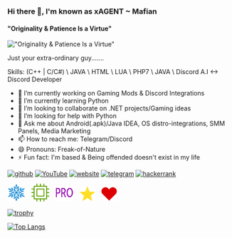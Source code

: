 ### Hi there 👋, I'm known as xAGENT ~ Mafian
#### "Originality & Patience Is a Virtue"
!["Originality & Patience Is a Virtue"](https://cdn.discordapp.com/attachments/1168435690523074642/1223870729821356092/OBS-XDIA_Overlay.jpg?ex=661b6d70&is=6608f870&hm=9f5fdf86917864b402406eac609039ab0b7b3b76ab118d0ecf4e432ba1c13fe2&)

Just your extra-ordinary guy.......

Skills: (C++ | C/C#) \ JAVA \ HTML \ LUA \ PHP7 \ JAVA \ Discord A.I <-> Discord Developer

- 🔭 I’m currently working on Gaming Mods & Discord Integrations 
- 🌱 I’m currently learning Python 
- 👯 I’m looking to collaborate on .NET projects/Gaming ideas 
- 🤔 I’m looking for help with Python 
- 💬 Ask me about Android(.apk)/Java IDEA, OS distro-integrations, SMM Panels, Media Marketing 
- 📫 How to reach me: Telegram/Discord 
- 😄 Pronouns: Freak-of-Nature 
- ⚡ Fun fact: I'm based & Being offended doesn't exist in my life 


[<img src='https://cdn.jsdelivr.net/npm/simple-icons@3.0.1/icons/github.svg' alt='github' height='40'>](https://github.com/x0205x)  [<img src='https://cdn.jsdelivr.net/npm/simple-icons@3.0.1/icons/youtube.svg' alt='YouTube' height='40'>](https://www.youtube.com/channel/https://www.youtube.com/@dia-clandestine/featured)  [<img src='https://cdn.jsdelivr.net/npm/simple-icons@3.0.1/icons/icloud.svg' alt='website' height='40'>](https://xdiaxx.wixsite.com/xdia)  [<img src='https://cdn.jsdelivr.net/npm/simple-icons@3.0.1/icons/telegram.svg' alt='telegram' height='40'>](https://t.me/Agent0332)  [<img src='https://cdn.jsdelivr.net/npm/simple-icons@3.0.1/icons/hackerrank.svg' alt='hackerrank' height='40'>](https://app.hackthebox.com/users/624)  

<a href='https://archiveprogram.github.com/'><img src='https://raw.githubusercontent.com/acervenky/animated-github-badges/master/assets/acbadge.gif' width='40' height='40'></a> <a href='https://docs.github.com/en/developers'><img src='https://raw.githubusercontent.com/acervenky/animated-github-badges/master/assets/devbadge.gif' width='40' height='40'></a> <a href='https://github.com/pricing'><img src='https://raw.githubusercontent.com/acervenky/animated-github-badges/master/assets/pro.gif' width='40' height='40'></a> <a href='https://stars.github.com/'><img src='https://raw.githubusercontent.com/acervenky/animated-github-badges/master/assets/starbadge.gif' width='35' height='35'></a> <a href='https://docs.github.com/en/github/supporting-the-open-source-community-with-github-sponsors'><img src='https://raw.githubusercontent.com/acervenky/animated-github-badges/master/assets/sponsorbadge.gif' width='35' height='35'></a> 

[![trophy](https://github-profile-trophy.vercel.app/?username=x0205x)](https://github.com/ryo-ma/github-profile-trophy)

[![Top Langs](https://github-readme-stats.vercel.app/api/top-langs/?username=x0205x)](https://github.com/anuraghazra/github-readme-stats)

